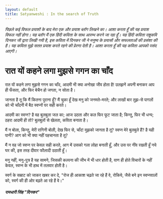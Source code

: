 ```yaml
---
layout: default
title: Satyanweshi : In the search of Truth
---
```

###### पिछले कई विफल प्रयाशों के बाद मेरा एक और प्रयाश ब्लॉग लिखने का। आशा करता हूँ की यह प्रयाश विफल नहीं होगा। यह ब्लॉग मैं एक हिंदी कविता के साथ आरम्भ करने जा रहा हूँ।  यह हिंदी कविता राष्ट्रकवि दिनकर जी द्वारा लिखी गयी है, इस कविता में दिनकर जी ने मनुष्य के प्रयासों और सफलताओं की प्रसंशा की है।  यह कविता मुझे सतत प्रयाश करते रहने की प्रेरणा देती है। आशा करता हूँ की यह कविता आपको पसंद आएगी। 
# 
# रात यों कहने लगा मुझसे गगन का चाँद

रात यों कहने लगा मुझसे गगन का चाँद, 
आदमी भी क्या अनोखा जीव होता है! 
उलझनें अपनी बनाकर आप ही फँसता, 
और फिर बेचैन हो जगता, न सोता है। 

जानता है तू कि मैं कितना पुराना हूँ? 
मैं चुका हूँ देख मनु को जनमते-मरते; 
और लाखों बार तुझ-से पागलों को भी 
चाँदनी में बैठ स्वप्नों पर सही करते। 

आदमी का स्वप्न? है वह बुलबुला जल का;
आज उठता और कल फिर फूट जाता है;
किन्तु, फिर भी धन्य; ठहरा आदमी ही तो? 
बुलबुलों से खेलता, कविता बनाता है। 

मैं न बोला, किन्तु, मेरी रागिनी बोली, 
देख फिर से, चाँद! मुझको जानता है तू?
स्वप्न मेरे बुलबुले हैं? है यही पानी? 
आग को भी क्या नहीं पहचानता है तू?

मैं न वह जो स्वप्न पर केवल सही करते, 
आग में उसको गला लोहा बनाती हूँ, 
और उस पर नींव रखती हूँ नये घर की, 
इस तरह दीवार फौलादी उठाती हूँ। 

मनु नहीं, मनु-पुत्र है यह सामने, जिसकी 
कल्पना की जीभ में भी धार होती है,
वाण ही होते विचारों के नहीं केवल, 
स्वप्न के भी हाथ में तलवार होती है। 

स्वर्ग के सम्राट को जाकर खबर कर दे,
"रोज ही आकाश चढ़ते जा रहे हैं वे,
रोकिये, जैसे बने इन स्वप्नवालों को, 
स्वर्ग की ही ओर बढ़ते आ रहे हैं वे।" 

##### रामधारी सिंह "दिनकर"

